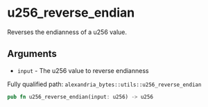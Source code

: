 # u256_reverse_endian

Reverses the endianness of a u256 value.

## Arguments

- `input` - The u256 value to reverse endianness

Fully qualified path: `alexandria_bytes::utils::u256_reverse_endian`

```rust
pub fn u256_reverse_endian(input: u256) -> u256
```
